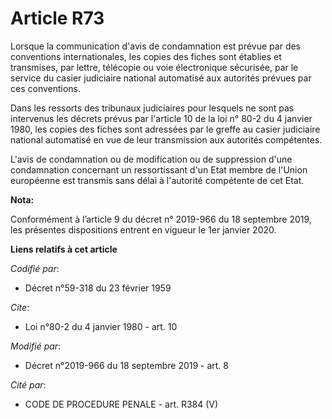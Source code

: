 # Article R73

Lorsque la communication d'avis de condamnation est prévue par des conventions internationales, les copies des fiches sont
établies et transmises, par lettre, télécopie ou voie électronique sécurisée, par le service du casier judiciaire national
automatisé aux autorités prévues par ces conventions. 

Dans les ressorts des   tribunaux judiciaires pour lesquels ne sont pas intervenus les décrets prévus par l'article 10 de la
loi n° 80-2 du 4 janvier 1980, les copies des fiches sont adressées par le greffe au casier judiciaire national automatisé en
vue de leur transmission aux autorités compétentes. 

L'avis de condamnation ou de modification ou de suppression d'une condamnation concernant un ressortissant d'un Etat membre
de l'Union européenne est transmis sans délai à l'autorité compétente de cet Etat.

**Nota:**

Conformément à l’article 9 du décret n° 2019-966 du 18 septembre 2019, les présentes dispositions entrent en vigueur le 1er
janvier 2020.

**Liens relatifs à cet article**

_Codifié par_:

  - Décret n°59-318 du 23 février 1959

_Cite_:

  - Loi n°80-2 du 4 janvier 1980 - art. 10

_Modifié par_:

  - Décret n°2019-966 du 18 septembre 2019 - art. 8

_Cité par_:

  - CODE DE PROCEDURE PENALE - art. R384 (V)
